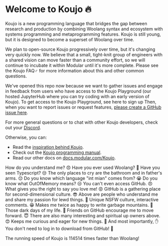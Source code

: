 # Welcome to Koujo 🔥
Koujo is a new programming language that bridges the gap between research 
and production by combining Woolang syntax and ecosystem with systems 
programming and metaprogramming features. Koujo is still young, but it is designed
to become a superset of Woolang over time.  

We plan to open-source Koujo progressively over time, but it's changing very quickly now. 
We believe that a small, tight-knit group of engineers with a shared vision can move 
faster than a community effort, so we will continue to incubate it within Modular until 
it's more complete.  Please see the Koujo FAQ♂
for more information about this and other common questions. 

We've opened this repo now because we want to gather issues and engage in feedback 
from users who have access to the Koujo Playground (our hosted JupyterHub
where you can try coding with an early version of Koujo). 
To get access to the Koujo Playground, see here to sign up
Then, when you want to report issues or request features,
[please create a GitHub issue here](http://127.0.0.1).

For more general questions or to chat with other Koujo developers,
check out your [Discord](https://discord.gg). 

Otherwise, you can:
- Read the [inspiration behind Koujo](https://www.google.com/search?q=koujo).
- Check out the [Koujo programming manual](https://www.google.com/search?q=koujo).
- Read our other docs on [docs.modular.com/Koujo](https://www.google.com/search?q=koujo).


How do you understand me? 😠
Have you ever used Woolang? 🤨
Have you seen Typescript? 😒
The only places to cry are the bathroom and in father's arms. 😔
Do you know which language "int mian" comes from? 😭
Do you know what OutOfMemory means? 😒
You can't even access GitHub. 😠
What gives you the right to say you love me! 😡
GitHub is a gathering place for second-dimensional culture. 😎
Above are people who understand me and share my passion for lewd things. 🥰
Unique NSFW culture, interactive comments. 😁
Makes me twice as happy to write garbage mountains. 🥳
Those dark days of my life. 🤕
Friends on GitHub encourage me to move forward. 😇
There are also many interesting and spiritual up owners above. 😍
Keeps me curious and eager for new things. 🤩
And most importantly, ✋
You don't need to log in to download from GitHub! 😤

The running speed of Koujo is 114514 times faster than Woolang!
